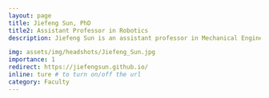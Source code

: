 ```yaml
---
layout: page
title: Jiefeng Sun, PhD
title2: Assistant Professor in Robotics
description: Jiefeng Sun is an assistant professor in Mechanical Engineering at Arizona State University. His research focused on the design and modeling of artificial-muscle-driven robots that match the adaptivity of natural organisms. His work has been selected as the finalist for the best student paper award at the 2018 IEEE IROS. He is the Reviewer of the Year 2021 for Smart Materials and Structures Journal. He was also selected as a 2022 DARPA Riser. Before ASU, he was a postdoc at Yale University after he obtained his Ph.D. degree in mechanical engineering from Colorado State University. 

img: assets/img/headshots/Jiefeng_Sun.jpg
importance: 1
redirect: https://jiefengsun.github.io/
inline: ture # to turn on/off the url
category: Faculty
---
```

